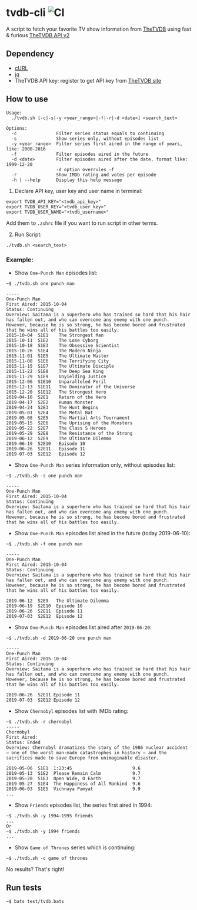 # tvdb-cli ![CI](https://github.com/KevCui/tvdb-cli/workflows/CI/badge.svg)

A script to fetch your favorite TV show information from [TheTVDB](https://www.thetvdb.com/) using fast & furious [TheTVDB API v2](https://api.thetvdb.com/swagger#/)

## Dependency

- [cURL](https://curl.haxx.se/)
- [jq](https://stedolan.github.io/jq/)
- TheTVDB API key: register to get API key from [TheTVDB site](https://www.thetvdb.com/register)

## How to use

```
Usage:
  ./tvdb.sh [-c|-s|-y <year_range>|-f|-r|-d <date>] <search_text>

Options:
  -c               Filter series status equals to continuing
  -s               Show series only, without episodes list
  -y <year_range>  Filter series first aired in the range of years, like: 2000-2016
  -f               Filter episodes aired in the future
  -d <date>        Filter episodes aired after the date, format like: 1999-12-20
                   -d option overrules -f
  -r               Show IMDb rating and votes per episode
  -h | --help      Display this help message
```

1. Declare API key, user key and user name in terminal:

```
export TVDB_API_KEY="<tvdb_api_key>"
export TVDB_USER_KEY="<tvdb_user_key>"
export TVDB_USER_NAME="<tvdb_username>"
```

Add them to `.zshrc` file if you want to run script in other terms.

2. Run Script:

```
./tvdb.sh <search_text>
```

### Example:

- Show `One-Punch Man` episodes list:

```
~$ ./tvdb.sh one punch man

-----
One-Punch Man
First Aired: 2015-10-04
Status: Continuing
Overview: Saitama is a superhero who has trained so hard that his hair has fallen out, and who can overcome any enemy with one punch. However, because he is so strong, he has become bored and frustrated that he wins all of his battles too easily.
2015-10-04	S1E1	The Strongest Man
2015-10-11	S1E2	The Lone Cyborg
2015-10-18	S1E3	The Obsessive Scientist
2015-10-26	S1E4	The Modern Ninja
2015-11-01	S1E5	The Ultimate Master
2015-11-08	S1E6	The Terrifying City
2015-11-15	S1E7	The Ultimate Disciple
2015-11-22	S1E8	The Deep Sea King
2015-11-29	S1E9	Unyielding Justice
2015-12-06	S1E10	Unparalleled Peril
2015-12-13	S1E11	The Dominator of the Universe
2015-12-20	S1E12	The Strongest Hero
2019-04-10	S2E1	Return of the Hero
2019-04-17	S2E2	Human Monster
2019-04-24	S2E3	The Hunt Begins
2019-05-01	S2E4	The Metal Bat
2019-05-08	S2E5	The Martial Arts Tournament
2019-05-15	S2E6	The Uprising of the Monsters
2019-05-22	S2E7	The Class S Heroes
2019-05-29	S2E8	The Resistance of the Strong
2019-06-12	S2E9	The Ultimate Dilemma
2019-06-19	S2E10	Episode 10
2019-06-26	S2E11	Episode 11
2019-07-03	S2E12	Episode 12
```

- Show `One-Punch Man` series information only, without episodes list:

```
~$ ./tvdb.sh -s one punch man

-----
One-Punch Man
First Aired: 2015-10-04
Status: Continuing
Overview: Saitama is a superhero who has trained so hard that his hair has fallen out, and who can overcome any enemy with one punch. However, because he is so strong, he has become bored and frustrated that he wins all of his battles too easily.
```

- Show `One-Punch Man` episodes list aired in the future (today 2019-06-10):

```
~$ ./tvdb.sh -f one punch man

-----
One-Punch Man
First Aired: 2015-10-04
Status: Continuing
Overview: Saitama is a superhero who has trained so hard that his hair has fallen out, and who can overcome any enemy with one punch. However, because he is so strong, he has become bored and frustrated that he wins all of his battles too easily.

2019-06-12  S2E9   The Ultimate Dilemma
2019-06-19  S2E10  Episode 10
2019-06-26  S2E11  Episode 11
2019-07-03  S2E12  Episode 12
```

- Show `One-Punch Man` episodes list aired after `2019-06-20`:

```
~$ ./tvdb.sh -d 2019-06-20 one punch man

-----
One-Punch Man
First Aired: 2015-10-04
Status: Continuing
Overview: Saitama is a superhero who has trained so hard that his hair has fallen out, and who can overcome any enemy with one punch. However, because he is so strong, he has become bored and frustrated that he wins all of his battles too easily.

2019-06-26  S2E11 Episode 11
2019-07-03  S2E12 Episode 12
```

- Show `Chernobyl` episodes list with IMDb rating:

```
~$ ./tvdb.sh -r chernobyl
-----
Chernobyl
First Aired:
Status: Ended
Overview: Chernobyl dramatizes the story of the 1986 nuclear accident — one of the worst man-made catastrophes in history — and the sacrifices made to save Europe from unimaginable disaster.

2019-05-06  S1E1  1:23:45                       9.6
2019-05-13  S1E2  Please Remain Calm            9.7
2019-05-20  S1E3  Open Wide, O Earth            9.7
2019-05-27  S1E4  The Happiness of All Mankind  9.6
2019-06-03  S1E5  Vichnaya Pamyat               9.9
...
```

- Show `Friends` episodes list, the series first aired in 1994:

```
~$ ./tvdb.sh -y 1994-1995 friends
...
Or
~$ ./tvdb.sh -y 1994 friends
...
```

- Show `Game of Thrones` series which is continuing:

```
~$ ./tvdb.sh -c game of thrones
```

No results? That's right!

## Run tests

```
~$ bats test/tvdb.bats
```
